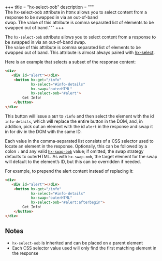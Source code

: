 +++
title = "hx-select-oob"
description = """\
  The hx-select-oob attribute in htmx allows you to select content from a response to be swapped in via an out-of-band \
  swap. The value of this attribute is comma separated list of elements to be swapped out of band."""
+++

The `hx-select-oob` attribute allows you to select content from a response to be swapped in via an out-of-band swap.  
The value of this attribute is comma separated list of elements to be swapped out of band.  This attribute is almost
always paired with [hx-select](@/attributes/hx-select.md).

Here is an example that selects a subset of the response content:

```html
<div>
   <div id="alert"></div>
    <button hx-get="/info" 
            hx-select="#info-details" 
            hx-swap="outerHTML"
            hx-select-oob="#alert">
        Get Info!
    </button>
</div>
```

This button will issue a `GET` to `/info` and then select the element with the id `info-details`,
which will replace the entire button in the DOM, and, in addition, pick out an element with the id `alert` 
in the response and swap it in for div in the DOM with the same ID.

Each value in the comma-separated list consists of a CSS selector used to locate an element in the response. Optionally, this can be followed by a colon `:` and any valid [`hx-swap-oob`](@/attributes/hx-swap-oob.md) value; if omitted, the swap strategy defaults to outerHTML. As with `hx-swap-oob`, the target element for the swap will default to the element’s ID, but this can be overridden if needed.

For example, to prepend the alert content instead of replacing it:

```html
<div>
   <div id="alert"></div>
    <button hx-get="/info"
            hx-select="#info-details"
            hx-swap="outerHTML"
            hx-select-oob="#alert:afterbegin">
        Get Info!
    </button>
</div>
```

## Notes

* `hx-select-oob` is inherited and can be placed on a parent element
* Each CSS selector value used will only find the first matching element in the response
